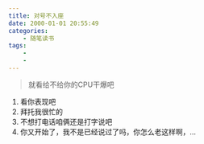 ```yaml
---
title: 对号不入座
date: 2000-01-01 20:55:49
categories: 
    - 随笔读书
tags: 
    - 
    -  
---
```


>就看给不给你的CPU干爆吧

1. 看你表现吧
2. 拜托我很忙的
3. 不想打电话咱俩还是打字说吧
4. 你又开始了，我不是已经说过了吗，你怎么老这样啊，...





